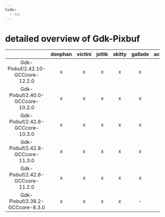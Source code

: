 ```yaml
---
hide:
  - toc
---
```


detailed overview of Gdk-Pixbuf
===============================

| |donphan|victini|joltik|skitty|gallade|accelgor|swalot|doduo|
| :---: | :---: | :---: | :---: | :---: | :---: | :---: | :---: | :---: |
|Gdk-Pixbuf/2.42.10-GCCcore-12.2.0|x|x|x|x|x|x|x|x|
|Gdk-Pixbuf/2.40.0-GCCcore-10.2.0|x|x|x|x|x|-|x|x|
|Gdk-Pixbuf/2.42.6-GCCcore-10.3.0|x|x|x|x|x|x|x|x|
|Gdk-Pixbuf/2.42.8-GCCcore-11.3.0|x|x|x|x|x|x|x|x|
|Gdk-Pixbuf/2.42.6-GCCcore-11.2.0|x|x|x|x|x|x|x|x|
|Gdk-Pixbuf/2.38.2-GCCcore-8.3.0|x|x|x|x|-|-|-|x|
